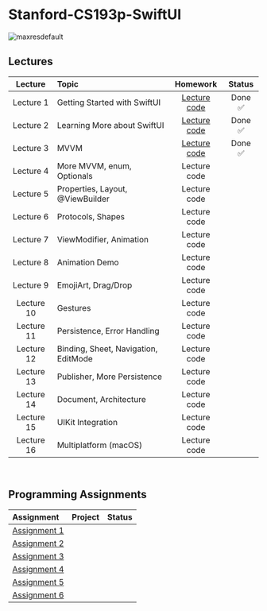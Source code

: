 # Stanford-CS193p-SwiftUI
![maxresdefault](https://user-images.githubusercontent.com/87092187/236336253-b839739e-2d1c-42ba-bbc4-3583af70cff4.jpg)

## Lectures
| Lecture     | Topic                                                 | Homework          | Status   |
| :----:      | :---                                                  | :----:            | :----:   |
| Lecture 1   | Getting Started with SwiftUI                          | [Lecture code](https://github.com/maksim-mitrofanov/CS193p-SwiftUI/tree/main/Lectures/Lecture%201)      | Done ✅  |
| Lecture 2   | Learning More about SwiftUI                           | [Lecture code](https://github.com/maksim-mitrofanov/CS193p-SwiftUI/tree/main/Lectures/Lecture%202)      | Done ✅  |
| Lecture 3   | MVVM                                                  | [Lecture code](https://github.com/maksim-mitrofanov/CS193p-SwiftUI/tree/main/Lectures/Lecture%203)      | Done ✅  |
| Lecture 4   | More MVVM, enum, Optionals                            | Lecture code      |        |
| Lecture 5   | Properties, Layout, @ViewBuilder                      | Lecture code      |        |
| Lecture 6   | Protocols, Shapes                                     | Lecture code      |        |
| Lecture 7   | ViewModifier, Animation                               | Lecture code      |        |
| Lecture 8   | Animation Demo                                        | Lecture code      |        |                     
| Lecture 9   | EmojiArt, Drag/Drop                                   | Lecture code      |        |
| Lecture 10  | Gestures                                              | Lecture code      |        |
| Lecture 11  | Persistence, Error Handling                           | Lecture code      |        |
| Lecture 12  | Binding, Sheet, Navigation, EditMode                  | Lecture code      |        |
| Lecture 13  | Publisher, More Persistence                           | Lecture code      |        |
| Lecture 14  | Document, Architecture                                | Lecture code      |        |
| Lecture 15  | UIKit Integration                                     | Lecture code      |        |
| Lecture 16  | Multiplatform (macOS)                                 | Lecture code      |        |
<br>

## Programming Assignments
| Assignment                                                                                                                |  Project |  Status   |                                                                                                  
| :----                                                                                                                     | :----    |  :----:   |                                                                                                      
| [Assignment 1](https://cs193p.sites.stanford.edu/sites/g/files/sbiybj16636/files/media/file/assignment_1.pdf)             |          |           |     
| [Assignment 2](https://cs193p.sites.stanford.edu/sites/g/files/sbiybj16636/files/media/file/Assignment%202.pdf)           |          |              |    
| [Assignment 3](https://cs193p.sites.stanford.edu/sites/g/files/sbiybj16636/files/media/file/assignment_3_0.pdf)           |          |                   |
| [Assignment 4](https://cs193p.sites.stanford.edu/sites/g/files/sbiybj16636/files/media/file/assignment_4_0.pdf)           |          |                   |
| [Assignment 5](https://cs193p.sites.stanford.edu/sites/g/files/sbiybj16636/files/media/file/assignment_5_0.pdf)           |          |                  |
| [Assignment 6](https://cs193p.sites.stanford.edu/sites/g/files/sbiybj16636/files/media/file/assignment_6.pdf)             |          |           |
